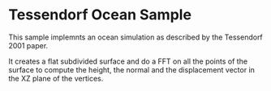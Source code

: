 Tessendorf Ocean Sample
=======================

This sample implemnts an ocean simulation as described by the Tessendorf 2001 paper.

It creates a flat subdivided surface and do a FFT on all the points of the surface to compute the
height, the normal and the displacement vector in the XZ plane of the vertices.